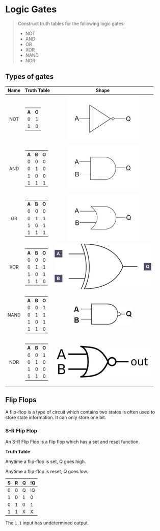 # Logic Gates

> Construct truth tables for the following logic gates:
> * NOT
> * AND
> * OR
> * XOR
> * NAND
> * NOR

## Types of gates

| Name | Truth Table | Shape |
| :--: | :---------: | :---: |
| NOT | <table><tr><th>A</th><th>O</th></tr><tr><td>0</td><td>1</td></tr> <tr><td>1</td><td>0</td></tr></table> | ![](resources/NOT.gif) |
| AND | <table><tr><th>A</th><th>B</th><th>O</th></tr><tr><td>0</td><td>0</td><td>0</td></tr> <tr><td>0</td><td>1</td><td>0</td></tr><tr><td>1</td><td>0</td><td>0</td></tr><tr><td>1</td><td>1</td><td>1</td></tr></table> | ![](resources/AND.gif)  |
| OR | <table><tr><th>A</th><th>B</th><th>O</th></tr><tr><td>0</td><td>0</td><td>0</td></tr> <tr><td>0</td><td>1</td><td>1</td></tr><tr><td>1</td><td>0</td><td>1</td></tr><tr><td>1</td><td>1</td><td>1</td></tr></table> | ![](resources/OR.gif) |
| XOR | <table><tr><th>A</th><th>B</th><th>O</th></tr><tr><td>0</td><td>0</td><td>0</td></tr> <tr><td>0</td><td>1</td><td>1</td></tr><tr><td>1</td><td>0</td><td>1</td></tr><tr><td>1</td><td>1</td><td>0</td></tr></table> |![](resources/XOR.png) |
| NAND | <table><tr><th>A</th><th>B</th><th>O</th></tr><tr><td>0</td><td>0</td><td>1</td></tr> <tr><td>0</td><td>1</td><td>1</td></tr><tr><td>1</td><td>0</td><td>1</td></tr><tr><td>1</td><td>1</td><td>0</td></tr></table> |![](resources/NAND.png) |
| NOR | <table><tr><th>A</th><th>B</th><th>O</th></tr><tr><td>0</td><td>0</td><td>1</td></tr> <tr><td>0</td><td>1</td><td>0</td></tr><tr><td>1</td><td>0</td><td>0</td></tr><tr><td>1</td><td>1</td><td>0</td></tr></table> |![](resources/NOR.png) |

## Flip Flops

A flip-flop is a type of circuit which contains two states is often used to store state information. It can only store one bit.

### S-R Flip Flop

An S-R Flip Flop is a flip flop which has a set and reset function.

**Truth Table**

Anytime a flip-flop is set, Q goes high.

Anytime a flip-flop is reset, Q goes low.

| S | R | Q | !Q |
| :--- | :--- | :--- | :--- |
| 0 | 0 | Q | \!Q | 
| 1 | 0 | 1 | 0 | 
| 0 | 1 | 0 | 1 |
| 1 | 1  | X | X |

The `1,1` input has undetermined output.

